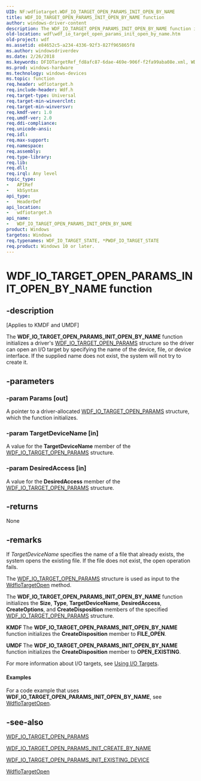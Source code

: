 ```yaml
---
UID: NF:wdfiotarget.WDF_IO_TARGET_OPEN_PARAMS_INIT_OPEN_BY_NAME
title: WDF_IO_TARGET_OPEN_PARAMS_INIT_OPEN_BY_NAME function
author: windows-driver-content
description: The WDF_IO_TARGET_OPEN_PARAMS_INIT_OPEN_BY_NAME function initializes a driver's WDF_IO_TARGET_OPEN_PARAMS structure so the driver can open an I/O target by specifying the name of the device, file, or device interface.
old-location: wdf\wdf_io_target_open_params_init_open_by_name.htm
old-project: wdf
ms.assetid: e84652c5-a234-4336-92f3-827f965865f8
ms.author: windowsdriverdev
ms.date: 2/26/2018
ms.keywords: DFIOTargetRef_fd8afc87-6dae-469e-906f-f2fa99aba08e.xml, WDF_IO_TARGET_OPEN_PARAMS_INIT_OPEN_BY_NAME, WDF_IO_TARGET_OPEN_PARAMS_INIT_OPEN_BY_NAME function, kmdf.wdf_io_target_open_params_init_open_by_name, wdf.wdf_io_target_open_params_init_open_by_name, wdfiotarget/WDF_IO_TARGET_OPEN_PARAMS_INIT_OPEN_BY_NAME
ms.prod: windows-hardware
ms.technology: windows-devices
ms.topic: function
req.header: wdfiotarget.h
req.include-header: Wdf.h
req.target-type: Universal
req.target-min-winverclnt: 
req.target-min-winversvr: 
req.kmdf-ver: 1.0
req.umdf-ver: 2.0
req.ddi-compliance: 
req.unicode-ansi: 
req.idl: 
req.max-support: 
req.namespace: 
req.assembly: 
req.type-library: 
req.lib: 
req.dll: 
req.irql: Any level
topic_type:
-	APIRef
-	kbSyntax
api_type:
-	HeaderDef
api_location:
-	wdfiotarget.h
api_name:
-	WDF_IO_TARGET_OPEN_PARAMS_INIT_OPEN_BY_NAME
product: Windows
targetos: Windows
req.typenames: WDF_IO_TARGET_STATE, *PWDF_IO_TARGET_STATE
req.product: Windows 10 or later.
---
```


# WDF_IO_TARGET_OPEN_PARAMS_INIT_OPEN_BY_NAME function


## -description


<p class="CCE_Message">[Applies to KMDF and UMDF]

The <b>WDF_IO_TARGET_OPEN_PARAMS_INIT_OPEN_BY_NAME</b> function initializes a driver's <a href="https://msdn.microsoft.com/library/windows/hardware/ff552377">WDF_IO_TARGET_OPEN_PARAMS</a> structure so the driver can open an I/O target by specifying the name of the device, file, or device interface. If the supplied name does not exist, the system will not try to create it.


## -parameters




### -param Params [out]

A pointer to a driver-allocated <a href="https://msdn.microsoft.com/library/windows/hardware/ff552377">WDF_IO_TARGET_OPEN_PARAMS</a> structure, which the function initializes.


### -param TargetDeviceName [in]

A value for the <b>TargetDeviceName</b> member of the <a href="https://msdn.microsoft.com/library/windows/hardware/ff552377">WDF_IO_TARGET_OPEN_PARAMS</a> structure. 


### -param DesiredAccess [in]

A value for the <b>DesiredAccess</b> member of the <a href="https://msdn.microsoft.com/library/windows/hardware/ff552377">WDF_IO_TARGET_OPEN_PARAMS</a> structure.


## -returns



None




## -remarks



If <i>TargetDeviceName</i> specifies the name of a file that already exists, the system opens the existing file. If the file does not exist, the open operation fails.

The <a href="https://msdn.microsoft.com/library/windows/hardware/ff552377">WDF_IO_TARGET_OPEN_PARAMS</a> structure is used as input to the <a href="https://msdn.microsoft.com/library/windows/hardware/ff548634">WdfIoTargetOpen</a> method.

The <b>WDF_IO_TARGET_OPEN_PARAMS_INIT_OPEN_BY_NAME</b> function initializes the <b>Size</b>, <b>Type</b>, <b>TargetDeviceName</b>, <b>DesiredAccess</b>, <b>CreateOptions</b>, and <b>CreateDisposition</b> members of the specified <a href="https://msdn.microsoft.com/library/windows/hardware/ff552377">WDF_IO_TARGET_OPEN_PARAMS</a> structure.


<b>KMDF </b>The <b>WDF_IO_TARGET_OPEN_PARAMS_INIT_OPEN_BY_NAME</b> function initializes the <b>CreateDisposition</b> member to <b>FILE_OPEN</b>.




<b>UMDF </b>The <b>WDF_IO_TARGET_OPEN_PARAMS_INIT_OPEN_BY_NAME</b> function initializes the <b>CreateDisposition</b> member to <b>OPEN_EXISTING</b>.



For more information about I/O targets, see <a href="https://msdn.microsoft.com/77fd1b64-c3a9-4e12-ac69-0e3725695795">Using I/O Targets</a>.


#### Examples

For a code example that uses <b>WDF_IO_TARGET_OPEN_PARAMS_INIT_OPEN_BY_NAME</b>, see <a href="https://msdn.microsoft.com/library/windows/hardware/ff548634">WdfIoTargetOpen</a>.

<div class="code"></div>



## -see-also




<a href="https://msdn.microsoft.com/library/windows/hardware/ff552377">WDF_IO_TARGET_OPEN_PARAMS</a>



<a href="https://msdn.microsoft.com/library/windows/hardware/ff552378">WDF_IO_TARGET_OPEN_PARAMS_INIT_CREATE_BY_NAME</a>



<a href="https://msdn.microsoft.com/library/windows/hardware/ff552380">WDF_IO_TARGET_OPEN_PARAMS_INIT_EXISTING_DEVICE</a>



<a href="https://msdn.microsoft.com/library/windows/hardware/ff548634">WdfIoTargetOpen</a>
 

 

